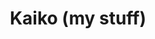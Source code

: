 ---
title: 'Kaiko (my stuff)'
redirect_to:
  - 'https://discuss.pencil2d.org/t/kaiko-my-stuff/545'
---